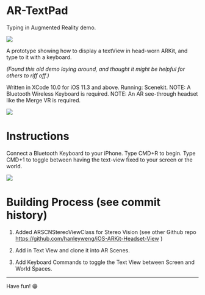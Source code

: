 # AR-TextPad
Typing in Augmented Reality demo.

![](post-media/3b-typing.gif)

A prototype showing how to display a textView in head-worn ARKit, and type to it with a keyboard.

_(Found this old demo laying around, and thought it might be helpful for others to riff off.)_

Written in XCode 10.0 for iOS 11.3 and above.
Running: Scenekit. 
NOTE: A Bluetooth Wireless Keyboard is required.
NOTE: An AR see-through headset like the Merge VR is required.

![](outside-view.jpg)

# Instructions
Connect a Bluetooth Keyboard to your iPhone.
Type CMD+R to begin.
Type CMD+1 to toggle between having the text-view fixed to your screen or the world. 

![](instructions.jpg)

# Building Process (see commit history)

1. Added ARSCNStereoViewClass for Stereo Vision (see other Github repo https://github.com/hanleyweng/iOS-ARKit-Headset-View )

2. Add in Text View and clone it into AR Scenes.

3. Add Keyboard Commands to toggle the Text View between Screen and World Spaces.

---

Have fun! 😁